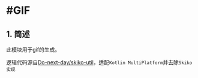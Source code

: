# #GIF

## 1. 简述

此模块用于gif的生成。

逻辑代码源自[Do-next-day/skiko-util](https://github.com/Do-next-day/skiko-util)，适配`Kotlin MultiPlatform`并去除`Skiko实现`
